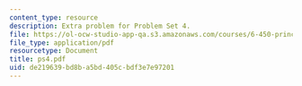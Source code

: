 ```yaml
---
content_type: resource
description: Extra problem for Problem Set 4.
file: https://ol-ocw-studio-app-qa.s3.amazonaws.com/courses/6-450-principles-of-digital-communications-i-fall-2006/de219639bd8ba5bd405cbdf3e7e97201_ps4.pdf
file_type: application/pdf
resourcetype: Document
title: ps4.pdf
uid: de219639-bd8b-a5bd-405c-bdf3e7e97201
---
```

